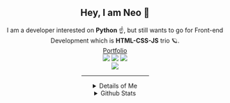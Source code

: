 <div align="center">
    <h2>Hey, I am Neo 👋</h2>
    <p>
        I am a developer interested on <strong>Python</strong> ☝️, but still wants to go for Front-end Development which is <strong>HTML-CSS-JS</strong> trio 🪐.<br>
        <a href="https://neoaichan.me/" target="_blank" style="text-decoration: underline">Portfolio</a><br>
		<img src="https://img.shields.io/badge/-HTML-ffa657?style=for-the-badge&logo=html5&logoColor=ffa657&labelColor=282828">
		<img src="https://img.shields.io/badge/-CSS-8fbcff?style=for-the-badge&logo=css3&logoColor=8fbcff&labelColor=282828">
		<img src="https://img.shields.io/badge/-Javascript-F0DB4F?style=for-the-badge&logo=javascript&logoColor=F0DB4F&labelColor=282828"><br>
		<img src="https://img.shields.io/badge/-Python-FFE873?style=for-the-badge&logo=python&logoColor=FFE873&labelColor=282828">
    </p>
    <hr width="155px">
	<details>
        <summary>Details of Me</summary><br>
        I 💗 to code anything about Python, cause I got interest on it.<br><br>
  		Even thought I am new to it.<br>
		And slow to compared to other programming languages.<br><br>
		I still <strong>love</strong> it.
		<hr width="155px">
	</details>
    <details>
        <summary>Github Stats</summary><br>
        <img src="https://github-readme-stats.vercel.app/api?username=neodevils&count_private=true&show_icons=true&include_all_commits=true&hide_border=true&count_private=true&text_color=d7dce8&title_color=8fbcff&icon_color=8fbcff&bg_color=1b1f27&border_radius=8&disable_animations=false&hide_title=true&line_height=29px" width="420px">
        <img src="https://github-readme-stats.vercel.app/api/top-langs/?username=neodevils&hide_border=true&layout=compact&text_color=dddddd&bg_color=1b1f27&border_radius=8&hide_title=true" width="420px">
    </details>
</div>

